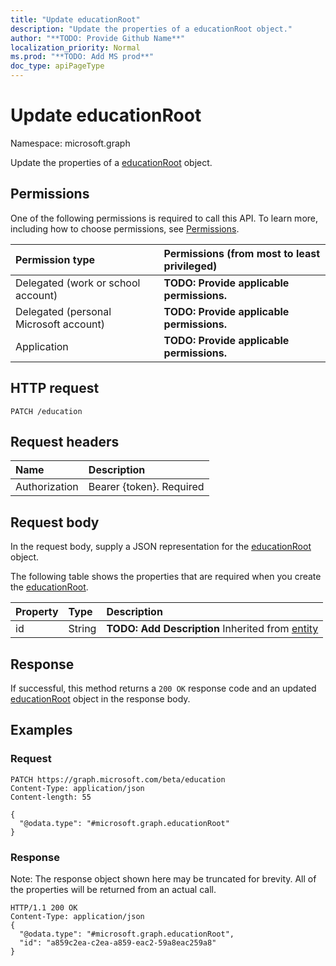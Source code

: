 ```yaml
---
title: "Update educationRoot"
description: "Update the properties of a educationRoot object."
author: "**TODO: Provide Github Name**"
localization_priority: Normal
ms.prod: "**TODO: Add MS prod**"
doc_type: apiPageType
---
```


# Update educationRoot

Namespace: microsoft.graph

Update the properties of a [educationRoot](../resources/educationroot.md) object.

## Permissions
One of the following permissions is required to call this API. To learn more, including how to choose permissions, see [Permissions](/concepts/permissions-reference.md).

|Permission type|Permissions (from most to least privileged)|
|:---|:---|
|Delegated (work or school account)|**TODO: Provide applicable permissions.**|
|Delegated (personal Microsoft account)|**TODO: Provide applicable permissions.**|
|Application|**TODO: Provide applicable permissions.**|

## HTTP request
<!-- {
  "blockType": "ignored"
}
-->
``` http
PATCH /education
```

## Request headers
|Name|Description|
|:---|:---|
|Authorization|Bearer {token}. Required|

## Request body
In the request body, supply a JSON representation for the [educationRoot](../resources/educationroot.md) object.

The following table shows the properties that are required when you create the [educationRoot](../resources/educationroot.md).

|Property|Type|Description|
|:---|:---|:---|
|id|String|**TODO: Add Description** Inherited from [entity](../resources/entity.md)|



## Response
If successful, this method returns a `200 OK` response code and an updated [educationRoot](../resources/educationroot.md) object in the response body.

## Examples

### Request
<!-- {
  "blockType": "request",
  "name": "update_educationroot"
}
-->
``` http
PATCH https://graph.microsoft.com/beta/education
Content-Type: application/json
Content-length: 55

{
  "@odata.type": "#microsoft.graph.educationRoot"
}
```

### Response
Note: The response object shown here may be truncated for brevity. All of the properties will be returned from an actual call.
<!-- {
  "blockType": "response",
  "truncated": true
}
-->
``` http
HTTP/1.1 200 OK
Content-Type: application/json
{
  "@odata.type": "#microsoft.graph.educationRoot",
  "id": "a859c2ea-c2ea-a859-eac2-59a8eac259a8"
}
```

